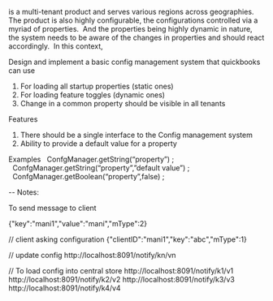  is a multi-tenant product and serves various regions across geographies. The product is also highly configurable, the configurations controlled via a myriad of properties.  And the properties being highly dynamic in nature, the system needs to be aware of the changes in properties and should react accordingly.  In this context, 

 Design and implement a basic config management system that quickbooks can use
1.	For loading all startup properties (static ones)
2.	For loading feature toggles (dynamic ones)
3.	Change in a common property should be visible in all tenants

Features
1.	There should be a single interface to the Config management system
2.	Ability to provide a default value for a property

Examples
   ConfgManager.getString(“property”) ;
   ConfgManager.getString(“property”,”default value”) ;
   ConfgManager.getBoolean(“property”,false) ;



-- Notes:

To send message to client

{"key":"mani1","value":"mani","mType":2}

// client asking configuration
{"clientID":"mani1","key":"abc","mType":1}


// update config 
http://localhost:8091/notify/kn/vn

// To load config into central store
http://localhost:8091/notify/k1/v1
http://localhost:8091/notify/k2/v2
http://localhost:8091/notify/k3/v3
http://localhost:8091/notify/k4/v4
